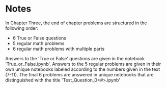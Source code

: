 # Notes

In Chapter Three, the end of chapter problems are structured in the following order:
* 6 True or False questions
* 5 regular math problems
* 6 regular math problems with multiple parts

Answers to the 'True or False' questions are given in the notebook 'True_or_False.ipynb'.
Answers to the 5 regular problems are given in their own unique notebooks labeled according to the numbers given in the text (7-11).
The final 6 problems are answered in unique notebooks that are distinguished with the title 'Test_Question_0<#>.ipynb'

